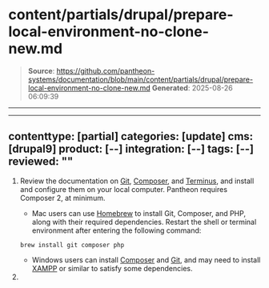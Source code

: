 # content/partials/drupal/prepare-local-environment-no-clone-new.md

> **Source**: https://github.com/pantheon-systems/documentation/blob/main/content/partials/drupal/prepare-local-environment-no-clone-new.md
> **Generated**: 2025-08-26 06:09:39

---

---
contenttype: [partial]
categories: [update]
cms: [drupal9]
product: [--]
integration: [--]
tags: [--]
reviewed: ""
---

1. Review the documentation on [Git](/guides/git/), [Composer](/guides/composer), and [Terminus](/terminus), and install and configure them on your local computer. Pantheon requires Composer 2, at minimum.

   - Mac users can use [Homebrew](https://brew.sh/) to install Git, Composer, and PHP, along with their required dependencies. Restart the shell or terminal environment after entering the following command:

    ```bash{promptUser: user}
    brew install git composer php
    ```

   - Windows users can install [Composer](https://getcomposer.org/doc/00-intro.md#installation-windows) and [Git](https://git-scm.com/download/win), and may need to install [XAMPP](https://www.apachefriends.org/index.html) or similar to satisfy some dependencies.

1. <Partial file="export-alias.md" />
